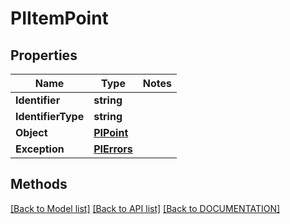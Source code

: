 # PIItemPoint

## Properties
Name | Type | Notes
------------ | ------------- | -------------
**Identifier** | **string**
**IdentifierType** | **string**
**Object** | **[**PIPoint**](../Model/PIPoint.md)**
**Exception** | **[**PIErrors**](../Model/PIErrors.md)**

## Methods
[[Back to Model list]](../../DOCUMENTATION.md#documentation-for-models) [[Back to API list]](../../DOCUMENTATION.md#documentation-for-api-endpoints) [[Back to DOCUMENTATION]](../../DOCUMENTATION.md)
